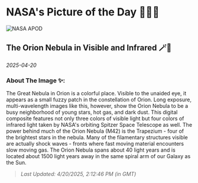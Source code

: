 
# NASA's Picture of the Day 🧑‍🚀💫

  ![NASA APOD](https://apod.nasa.gov/apod/image/2504/M42_SpitzerCzernetz_2000.jpg)
  
  ## The Orion Nebula in Visible and Infrared 🪄🌌
  
  _2025-04-20_
  
  ### About The Image ✨: 
  
  The Great Nebula in Orion is a colorful place.  Visible to the unaided eye, it appears as a small fuzzy patch in the constellation of Orion.  Long exposure, multi-wavelength images like this, however, show the Orion Nebula to be a busy neighborhood of young stars, hot gas, and dark dust.  This digital composite features not only three colors of visible light but four colors of infrared light taken by NASA's orbiting Spitzer Space Telescope as well.  The power behind much of the Orion Nebula (M42) is the Trapezium - four of the brightest stars in the nebula.  Many of the filamentary structures visible are actually shock waves - fronts where fast moving material encounters slow moving gas.  The Orion Nebula spans about 40 light years and is located about 1500 light years away in the same spiral arm of our Galaxy as the Sun.
  
  
  
  > _Last Updated: 4/20/2025, 2:12:46 PM (in GMT)_
  